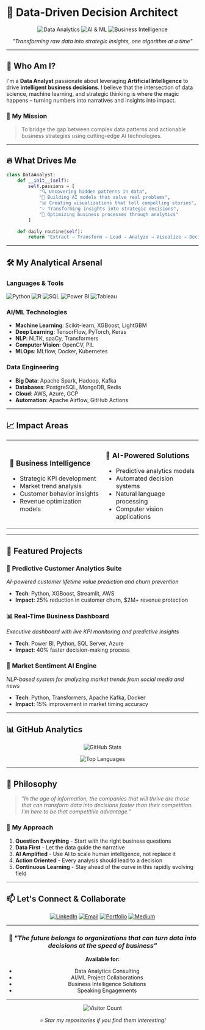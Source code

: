 # 🚀 Data-Driven Decision Architect

<div align="center">

![Data Analytics](https://img.shields.io/badge/Focus-Data%20Analytics-blue?style=for-the-badge&logo=analytics&logoColor=white)
![AI & ML](https://img.shields.io/badge/Passion-AI%20%26%20ML-green?style=for-the-badge&logo=tensorflow&logoColor=white)
![Business Intelligence](https://img.shields.io/badge/Impact-Business%20Intelligence-orange?style=for-the-badge&logo=tableau&logoColor=white)

*"Transforming raw data into strategic insights, one algorithm at a time"*

</div>

---

## 🎯 **Who Am I?**

I'm a **Data Analyst** passionate about leveraging **Artificial Intelligence** to drive **intelligent business decisions**. I believe that the intersection of data science, machine learning, and strategic thinking is where the magic happens – turning numbers into narratives and insights into impact.

### 🧠 **My Mission**
> To bridge the gap between complex data patterns and actionable business strategies using cutting-edge AI technologies.

---

## 🔥 **What Drives Me**

```python
class DataAnalyst:
    def __init__(self):
        self.passions = [
            "🔍 Uncovering hidden patterns in data",
            "🤖 Building AI models that solve real problems", 
            "📊 Creating visualizations that tell compelling stories",
            "💡 Transforming insights into strategic decisions",
            "🎯 Optimizing business processes through analytics"
        ]
    
    def daily_routine(self):
        return "Extract → Transform → Load → Analyze → Visualize → Decide"
```

---

## 🛠️ **My Analytical Arsenal**

### **Languages & Tools**
![Python](https://img.shields.io/badge/Python-Expert-3776AB?style=flat-square&logo=python&logoColor=white)
![R](https://img.shields.io/badge/R-Advanced-276DC3?style=flat-square&logo=r&logoColor=white)
![SQL](https://img.shields.io/badge/SQL-Expert-4479A1?style=flat-square&logo=postgresql&logoColor=white)
![Power BI](https://img.shields.io/badge/Power%20BI-Advanced-F2C811?style=flat-square&logo=powerbi&logoColor=black)
![Tableau](https://img.shields.io/badge/Tableau-Advanced-E97627?style=flat-square&logo=tableau&logoColor=white)

### **AI/ML Technologies**
- **Machine Learning**: Scikit-learn, XGBoost, LightGBM
- **Deep Learning**: TensorFlow, PyTorch, Keras
- **NLP**: NLTK, spaCy, Transformers
- **Computer Vision**: OpenCV, PIL
- **MLOps**: MLflow, Docker, Kubernetes

### **Data Engineering**
- **Big Data**: Apache Spark, Hadoop, Kafka
- **Databases**: PostgreSQL, MongoDB, Redis
- **Cloud**: AWS, Azure, GCP
- **Automation**: Apache Airflow, GitHub Actions

---

## 📈 **Impact Areas**

<table>
<tr>
<td width="50%">

### 🏢 **Business Intelligence**
- Strategic KPI development
- Market trend analysis
- Customer behavior insights
- Revenue optimization models

</td>
<td width="50%">

### 🤖 **AI-Powered Solutions**
- Predictive analytics models
- Automated decision systems
- Natural language processing
- Computer vision applications

</td>
</tr>
</table>

---

## 🎨 **Featured Projects**

### 🔮 **Predictive Customer Analytics Suite**
*AI-powered customer lifetime value prediction and churn prevention*
- **Tech**: Python, XGBoost, Streamlit, AWS
- **Impact**: 25% reduction in customer churn, $2M+ revenue protection

### 📊 **Real-Time Business Dashboard**
*Executive dashboard with live KPI monitoring and predictive insights*
- **Tech**: Power BI, Python, SQL Server, Azure
- **Impact**: 40% faster decision-making process

### 🧠 **Market Sentiment AI Engine**
*NLP-based system for analyzing market trends from social media and news*
- **Tech**: Python, Transformers, Apache Kafka, Docker
- **Impact**: 15% improvement in market timing accuracy

---

## 📊 **GitHub Analytics**

<div align="center">

![GitHub Stats](https://github-readme-stats.vercel.app/api?username=yourusername&show_icons=true&theme=radical&hide_border=true&count_private=true)

![Top Languages](https://github-readme-stats.vercel.app/api/top-langs/?username=yourusername&layout=compact&theme=radical&hide_border=true)

</div>

---

## 🌟 **Philosophy**

> *"In the age of information, the companies that will thrive are those that can transform data into decisions faster than their competition. I'm here to be that competitive advantage."*

### 🎯 **My Approach**
1. **Question Everything** - Start with the right business questions
2. **Data First** - Let the data guide the narrative
3. **AI Amplified** - Use AI to scale human intelligence, not replace it
4. **Action Oriented** - Every analysis should lead to a decision
5. **Continuous Learning** - Stay ahead of the curve in this rapidly evolving field

---

## 📫 **Let's Connect & Collaborate**

<div align="center">

[![LinkedIn](https://img.shields.io/badge/LinkedIn-Connect-0077B5?style=for-the-badge&logo=linkedin&logoColor=white)](https://linkedin.com/in/yourprofile)
[![Email](https://img.shields.io/badge/Email-Contact-D14836?style=for-the-badge&logo=gmail&logoColor=white)](mailto:your.email@domain.com)
[![Portfolio](https://img.shields.io/badge/Portfolio-Visit-FF7139?style=for-the-badge&logo=firefox&logoColor=white)](https://yourportfolio.com)
[![Medium](https://img.shields.io/badge/Medium-Follow-12100E?style=for-the-badge&logo=medium&logoColor=white)](https://medium.com/@yourprofile)

</div>

---

<div align="center">

### 💭 *"The future belongs to organizations that can turn data into decisions at the speed of business"*

**Available for:**
- Data Analytics Consulting
- AI/ML Project Collaborations
- Business Intelligence Solutions
- Speaking Engagements

</div>

---

<div align="center">

![Visitor Count](https://komarev.com/ghpvc/?username=yourusername&color=brightgreen&style=flat-square&label=Profile+Views)

*⭐ Star my repositories if you find them interesting!*

</div>
